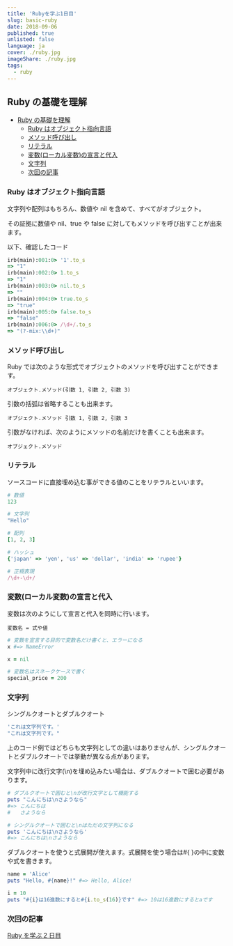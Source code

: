 ```yaml
---
title: 'Rubyを学ぶ1日目'
slug: basic-ruby
date: 2018-09-06
published: true
unlisted: false
language: ja
cover: ./ruby.jpg
imageShare: ./ruby.jpg
tags:
  - ruby
---
```


## Ruby の基礎を理解

- [Ruby の基礎を理解](#ruby-%E3%81%AE%E5%9F%BA%E7%A4%8E%E3%82%92%E7%90%86%E8%A7%A3)
    - [Ruby はオブジェクト指向言語](#ruby-%E3%81%AF%E3%82%AA%E3%83%96%E3%82%B8%E3%82%A7%E3%82%AF%E3%83%88%E6%8C%87%E5%90%91%E8%A8%80%E8%AA%9E)
    - [メソッド呼び出し](#%E3%83%A1%E3%82%BD%E3%83%83%E3%83%89%E5%91%BC%E3%81%B3%E5%87%BA%E3%81%97)
    - [リテラル](#%E3%83%AA%E3%83%86%E3%83%A9%E3%83%AB)
    - [変数(ローカル変数)の宣言と代入](#%E5%A4%89%E6%95%B0%E3%83%AD%E3%83%BC%E3%82%AB%E3%83%AB%E5%A4%89%E6%95%B0%E3%81%AE%E5%AE%A3%E8%A8%80%E3%81%A8%E4%BB%A3%E5%85%A5)
    - [文字列](#%E6%96%87%E5%AD%97%E5%88%97)
    - [次回の記事](#%E6%AC%A1%E5%9B%9E%E3%81%AE%E8%A8%98%E4%BA%8B)

### Ruby はオブジェクト指向言語

文字列や配列はもちろん、数値や nil を含めて、すべてがオブジェクト。

その証拠に数値や nil、true や false に対してもメソッドを呼び出すことが出来ます。

以下、確認したコード

```ruby
irb(main):001:0> '1'.to_s
=> "1"
irb(main):002:0> 1.to_s
=> "1"
irb(main):003:0> nil.to_s
=> ""
irb(main):004:0> true.to_s
=> "true"
irb(main):005:0> false.to_s
=> "false"
irb(main):006:0> /\d+/.to_s
=> "(?-mix:\\d+)"
```

### メソッド呼び出し

Ruby では次のような形式でオブジェクトのメソッドを呼び出すことができます。

`オブジェクト.メソッド(引数 1, 引数 2, 引数 3)`

引数の括弧は省略することも出来ます。

`オブジェクト.メソッド 引数 1, 引数 2, 引数 3`

引数がなければ、次のようにメソッドの名前だけを書くことも出来ます。

`オブジェクト.メソッド`

### リテラル

ソースコードに直接埋め込む事ができる値のことをリテラルといいます。

```ruby
# 数値
123

# 文字列
"Hello"

# 配列
[1, 2, 3]

# ハッシュ
{'japan' => 'yen', 'us' => 'dollar', 'india' => 'rupee'}

# 正規表現
/\d+-\d+/
```

### 変数(ローカル変数)の宣言と代入

変数は次のようにして宣言と代入を同時に行います。

`変数名 = 式や値`

```ruby
# 変数を宣言する目的で変数名だけ書くと、エラーになる
x #=> NameError

x = nil

# 変数名はスネークケースで書く
special_price = 200
```

### 文字列

シングルクオートとダブルクオート

```ruby
'これは文字列です。'
"これは文字列です。"
```

上のコード例ではどちらも文字列としての違いはありませんが、シングルクオートとダブルクオートでは挙動が異なる点があります。

文字列中に改行文字(\n)を埋め込みたい場合は、ダブルクオートで囲む必要があります。

```ruby
# ダブルクオートで囲むと\nが改行文字として機能する
puts "こんにちは\nさようなら"
#=> こんにちは
#   さようなら

# シングルクオートで囲むと\nはただの文字列になる
puts 'こんにちは\nさようなら'
#=> こんにちは\nさようなら
```

ダブルクオートを使うと式展開が使えます。式展開を使う場合は#{ }の中に変数や式を書きます。

```ruby
name = 'Alice'
puts "Hello, #{name}!" #=> Hello, Alice!

i = 10
puts "#{i}は16進数にすると#{i.to_s(16)}です" #=> 10は16進数にするとaです
```

### 次回の記事

[Ruby を学ぶ 2 日目](https://yoshikawa.dev/basic2-ruby/)
